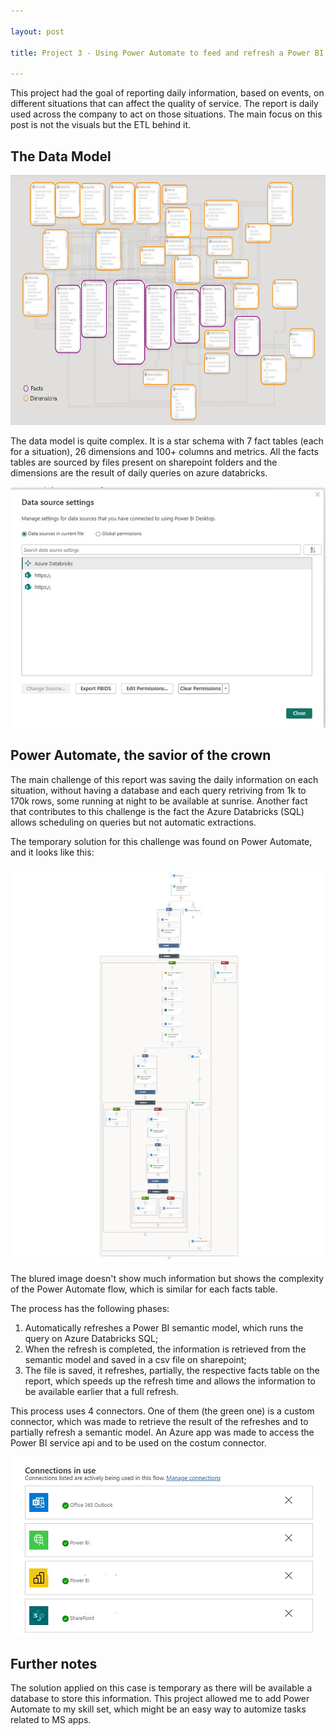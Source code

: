 ```yaml
---

layout: post

title: Project 3 - Using Power Automate to feed and refresh a Power BI dataset

---
```


This project had the goal of reporting daily information, based on events, on different situations that can affect the quality of service. 
The report is daily used across the company to act on those situations.
The main focus on this post is not the visuals but the ETL behind it.


## The Data Model



<img src="/public/images/datamodel.png" alt="Data Model" width="600" height="400">

The data model is quite complex. It is a star schema with 7 fact tables (each for a situation), 26 dimensions and 100+ columns and metrics.
All the facts tables are sourced by files present on sharepoint folders and the dimensions are the result of daily queries on azure databricks.

<img src="/public/images/p3_datasources.png" alt="Data Sources">

## Power Automate, the savior of the crown

The main challenge of this report was saving the daily information on each situation, without having a database and each query retriving from 1k to 170k rows, some running at night to be available at sunrise. 
Another fact that contributes to this challenge is the fact the Azure Databricks (SQL) allows scheduling on queries but not automatic extractions.

The temporary solution for this challenge was found on Power Automate, and it looks like this:

![Power Automate Flow](/public/images/p3_pwa_schema.jpeg)

The blured image doesn't show much information but shows the complexity of the Power Automate flow, which is similar for each facts table.

The process has the following phases:
1. Automatically refreshes a Power BI semantic model, which runs the query on Azure Databricks SQL;
2. When the refresh is completed, the information is retrieved from the semantic model and saved in a csv file on sharepoint;
3. The file is saved, it refreshes, partially, the respective facts table on the report, which speeds up the refresh time and allows the information to be available earlier that a full refresh.

This process uses 4 connectors. 
One of them (the green one) is a custom connector, which was made to retrieve the result of the refreshes and to partially refresh a semantic model.
An Azure app was made to access the Power BI service api and to be used on the costum connector.

![Power Automate connectors](/public/images/p3_pwa_connectors.png)

## Further notes

The solution applied on this case is temporary as there will be available a database to store this information. 
This project allowed me to add Power Automate to my skill set, which might be an easy way to automize tasks related to MS apps. 
